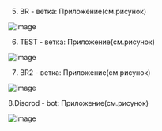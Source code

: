 
5. BR - ветка: Приложение(см.рисунок)

![image](https://github.com/user-attachments/assets/7b1ef93a-9160-4113-8590-9fc0e17b5ae4)

6. TEST - ветка: Приложение(см.рисунок)

![image](https://github.com/user-attachments/assets/df637e73-9db6-4b9c-a007-3f9d8e442506)

7. BR2 - ветка: Приложение(см.рисунок)

![image](https://github.com/user-attachments/assets/aa9af2c1-8683-4acb-9b48-b3546eba5d0e)

8.Discrod - bot: Приложение(см.рисунок)

![image](https://github.com/user-attachments/assets/335a5799-1537-45ca-a58d-12342182a3ff)

